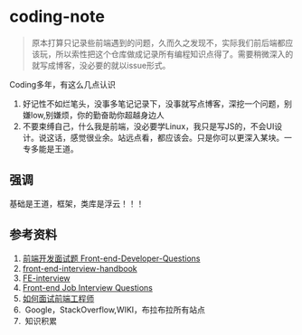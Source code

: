 # coding-note
> 原本打算只记录些前端遇到的问题，久而久之发现不，实际我们前后端都应该玩，所以索性把这个仓库做成记录所有编程知识点得了。需要稍微深入的就写成博客，没必要的就以issue形式。

Coding多年，有这么几点认识
1. 好记性不如烂笔头，没事多笔记记录下，没事就写点博客，深挖一个问题，别嫌low,别嫌烦，你的勤奋助你超越身边人
2. 不要束缚自己，什么我是前端，没必要学Linux，我只是写JS的，不会UI设计。说这话，感觉很业余。站远点看，都应该会。只是你可以更深入某块。一专多能是王道。

## 强调
基础是王道，框架，类库是浮云！！！

## 参考资料
1. [前端开发面试题 Front-end-Developer-Questions ](https://github.com/markyun/My-blog)
2. [front-end-interview-handbook](https://github.com/yangshun/front-end-interview-handbook)
3. [FE-interview](https://github.com/qiu-deqing/FE-interview)
3. [Front-end Job Interview Questions](https://github.com/h5bp/Front-end-Developer-Interview-Questions/tree/master/Translations/Chinese)
3. [如何面试前端工程师](https://www.zhihu.com/question/19568008)
3.  Google，StackOverflow,WIKI，布拉布拉所有站点
4.  知识积累
